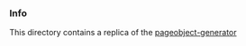 ### Info
This directory contains a replica of the [pageobject-generator](https://github.com/pageobject-io/pageobject-generator)
